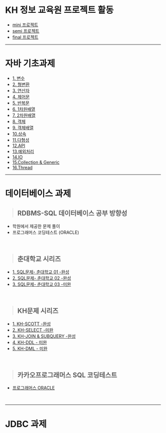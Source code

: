 # KH 정보 교육원 프로젝트 활동
- [mini 프로젝트](./projects/mini)
- [semi 프로젝트](./projects/semi)
- [final 프로젝트](./projects/final)

<hr>

# 자바 기초과제

- [1. 변수](./homework/hw01/1_변수과제)
- [2. 형변환](./homework/hw01/2_형변환과제)
- [3. 연산자](./homework/hw01/3_연산자)
- [4. 제어문](./homework/hw01/4_제어문)
- [5. 반복문](./homework/hw01/5_반복문)
- [6. 1차원배열](./homework/hw01/6_1차원배열/ArrayPractice.java)
- [7. 2차원배열](./homework/hw01/7_2차원배열/DimensionPractice.java)
- [8. 객체](./homework/hw01/8_객체)
- [9. 객체배열](./homework/hw01/9_객체배열)
- [10.상속](./homework/hw01/10_상속)
- [11.다형성](./homework/hw01/11_다형성)
- [12.API](./homework/hw01/12_API)
- [13.예외처리](./homework/hw01/13_예외처리)
- [14.IO](./homework/hw01/14_IO)
- [15.Collection & Generic](./homework/hw01/15_Collection_Generic)
- [16.Thread](./homework/hw01/16_Thread)

<HR>

# 데이터베이스 과제

> ## RDBMS-SQL 데이터베이스 공부 방향성

- 학원에서 제공한 문제 풀이
- 프로그래머스 코딩테스트 (ORACLE)

<br>

> ## 춘대학교 시리즈

- [1. SQL문제- 춘대학교 01 -완성](./homework/hw02/0708_choon)
- [2. SQL문제- 춘대학교 02 -완성](./homework/hw02/0708_choon02)
- [3. SQL문제- 춘대학교 03 -미완](./homework/hw02/0709_choon03)

<br>

> ## KH문제 시리즈

- [1. KH-SCOTT -완성](./homework/hw02/0708_scott)
- [2. KH-SELECT -미완](./homework/hw02/0708_kh_select)
- [3. KH-JOIN & SUBQUERY -완성](./homework/hw02/0709_subquery)
- [4. KH-DDL - 미완](./homework/hw02/SQL04_DDL)
- [5. KH-DML - 미완](./homework/hw02/SQL05_DML)

<br>

> ## 카카오프로그래머스 SQL 코딩테스트

- [프로그래머스 ORACLE](./homework/programmers_oracle)

<BR>

<HR>

# JDBC 과제
